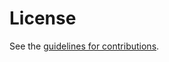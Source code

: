 # License

See the
[guidelines for contributions](https://github.com/trustoverip/tswg-said-specification/blob/main/CONTRIBUTING.md).
